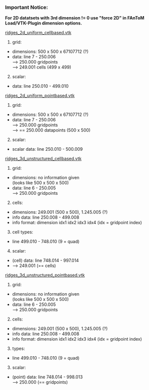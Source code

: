 ### Important Notice:
**For 2D datatsets with 3rd dimension != 0 use "force 2D" in FAnToM Load/VTK-Plugin dimension options.**


<u>ridges_2d_uniform_cellbased.vtk</u>

1) grid:  

  * dimensions: 500 x 500 x 67107712 (?)
  * data: line 7 - 250.006  
    &mdash;> 250.000 gridpoints  
    &mdash;> 249.001 cells (499 x 499)

2) scalar:  

  * data: line 250.010 - 499.010

<u>ridges_2d_uniform_pointbased.vtk</u>

1) grid:  

  * dimensions: 500 x 500 x 67107712 (?)
  * data: line 7 - 250.006  
    &mdash;> 250.000 gridpoints  
    &mdash;> == 250.000 datapoints (500 x 500)

2) scalar:  

  * scalar data: line 250.010 - 500.009

<u>ridges_3d_unstructured_cellbased.vtk</u>

1) grid:  

  * dimensions: no information given  
    (looks like 500 x 500 x 500)
  * data: line 6 - 250.005  
    &mdash;> 250.000 gridpoints

2) cells:

  * dimensions: 249.001 (500 x 500), 1.245.005 (?)
  * info data: line 250.008 - 499.008
  * info format: dimension idx1 idx2 idx3 idx4 (idx = gridpoint index)
 
3) cell types:

 * line 499.010 - 748.010 (9 = quad)

4) scalar:

  * (cell) data: line 748.014 - 997.014
  * &mdash;> 249.001 (== cells)

<u>ridges_3d_unstructured_pointbased.vtk</u>

1) grid:  

  * dimensions: no information given  
    (looks like 500 x 500 x 500)
  * data: line 6 - 250.005  
    &mdash;> 250.000 gridpoints

2) cells:

  * dimensions: 249.001 (500 x 500), 1.245.005 (?)
  * info data: line 250.008 - 499.008
  * info format: dimension idx1 idx2 idx3 idx4 (idx = gridpoint index)

3) types:

  * line 499.010 - 748.010 (9 = quad)

3) scalar:

  * (point) data: line 748.014 - 998.013  
  &mdash;> 250.000 (== gridpoints)
